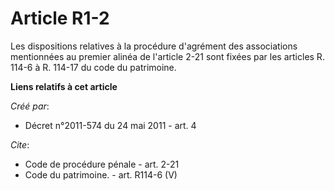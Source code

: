 # Article R1-2

Les dispositions relatives à la procédure d'agrément des associations mentionnées au premier alinéa de l'article 2-21 sont
fixées par les articles R. 114-6 à R. 114-17 du code du patrimoine.

**Liens relatifs à cet article**

_Créé par_:

  - Décret n°2011-574 du 24 mai 2011 - art. 4

_Cite_:

  - Code de procédure pénale - art. 2-21
  - Code du patrimoine. - art. R114-6 (V)
